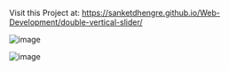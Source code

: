 Visit this Project at: https://sanketdhengre.github.io/Web-Development/double-vertical-slider/

![image](https://github.com/SanketDhengre/Web-Development/assets/83276393/4aa900cf-415a-4f2c-ab3f-d49c1f3e98b0)


![image](https://github.com/SanketDhengre/Web-Development/assets/83276393/026b7694-b554-478e-b91d-8d3717431dd5)
